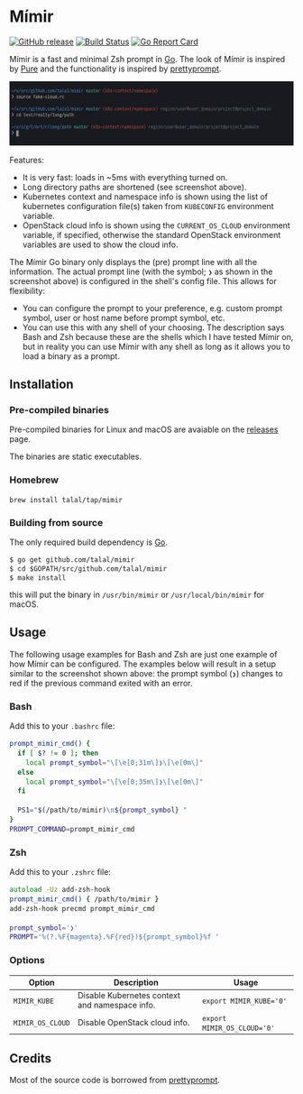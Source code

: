 # Mímir

[![GitHub release](https://img.shields.io/github/release/talal/mimir.svg)](https://github.com/talal/mimir/releases/latest)
[![Build Status](https://travis-ci.org/talal/mimir.svg?branch=master)](https://travis-ci.org/talal/mimir)
[![Go Report Card](https://goreportcard.com/badge/github.com/talal/mimir)](https://goreportcard.com/report/github.com/talal/mimir)

Mímir is a fast and minimal Zsh prompt in [Go](https://golang.org). The look of
Mímir is inspired by [Pure](https://github.com/sindresorhus/pure) and the
functionality is inspired by
[prettyprompt](https://github.com/majewsky/gofu#prettyprompt).

![screenshot](./screenshot.png)

Features:
- It is very fast: loads in ~5ms with everything turned on.
- Long directory paths are shortened (see screenshot above).
- Kubernetes context and namespace info is shown using the list of kubernetes
  configuration file(s) taken from `KUBECONFIG` environment variable.
- OpenStack cloud info is shown using the `CURRENT_OS_CLOUD` environment
  variable, if specified, otherwise the standard OpenStack environment
  variables are used to show the cloud info.

The Mímir Go binary only displays the (pre) prompt line with all the
information. The actual prompt line (with the symbol; `❯` as shown in the
screenshot above) is configured in the shell's config file. This allows for
flexibility:
- You can configure the prompt to your preference, e.g. custom prompt symbol,
  user or host name before prompt symbol, etc.
- You can use this with any shell of your choosing. The description says Bash
  and Zsh because these are the shells which I have tested Mímir on, but in
  reality you can use Mímir with any shell as long as it allows you to load a
  binary as a prompt.

## Installation

### Pre-compiled binaries

Pre-compiled binaries for Linux and macOS are avaiable on the
[releases](https://github.com/talal/mimir/releases/latest) page.

The binaries are static executables.

### Homebrew

```
brew install talal/tap/mimir
```

### Building from source

The only required build dependency is [Go](https://golang.org/).

```
$ go get github.com/talal/mimir
$ cd $GOPATH/src/github.com/talal/mimir
$ make install
```

this will put the binary in `/usr/bin/mimir` or `/usr/local/bin/mimir` for macOS.

## Usage

The following usage examples for Bash and Zsh are just one example of how Mímir
can be configured. The examples below will result in a setup similar to the
screenshot shown above: the prompt symbol (`❯`) changes to red if the previous
command exited with an error.

### Bash

Add this to your `.bashrc` file:

```bash
prompt_mimir_cmd() {
  if [ $? != 0 ]; then
    local prompt_symbol="\[\e[0;31m\]❯\[\e[0m\]"
  else
    local prompt_symbol="\[\e[0;35m\]❯\[\e[0m\]"
  fi

  PS1="$(/path/to/mimir)\n${prompt_symbol} "
}
PROMPT_COMMAND=prompt_mimir_cmd
```

### Zsh

Add this to your `.zshrc` file:

```zsh
autoload -Uz add-zsh-hook
prompt_mimir_cmd() { /path/to/mimir }
add-zsh-hook precmd prompt_mimir_cmd

prompt_symbol='❯'
PROMPT='%(?.%F{magenta}.%F{red})${prompt_symbol}%f '
```

### Options

| Option | Description | Usage |
| --- | --- | --- |
| `MIMIR_KUBE` | Disable Kubernetes context and namespace info. | `export MIMIR_KUBE='0'` |
| `MIMIR_OS_CLOUD` | Disable OpenStack cloud info. | `export MIMIR_OS_CLOUD='0'` |

## Credits

Most of the source code is borrowed from
[prettyprompt](https://github.com/majewsky/gofu#prettyprompt).
